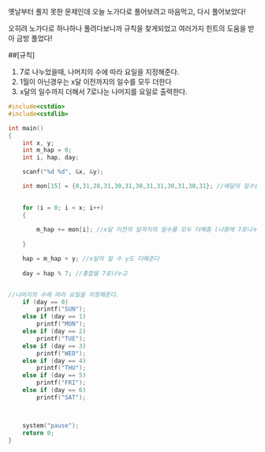 옛날부터 풀지 못한 문제인데 오늘 노가다로 풀어보려고 마음먹고,
다시 풀어보았다!

오히려 노가다로 하나하나 풀려다보니까 규칙을 찾게되었고 여러가지 힌트의 도움을 받아 금방 풀었다!

##[규칙]

1. 7로 나누었을때, 나머지의 수에 따라 요일을 지정해준다.
2. 1월이 아닌경우는 x달 이전까지의 일수를 모두 더한다
3. x달의 일수까지 더해서 7로나눈 나머지를 요일로 출력한다.

```c
#include<cstdio>
#include<cstdlib>

int main()
{
	int x, y;
	int m_hap = 0;
	int i, hap, day;

	scanf("%d %d", &x, &y);

	int mon[15] = {0,31,28,31,30,31,30,31,31,30,31,30,31}; //매달의 일수를 배열로 저장 (1월부터 시작이기때문에 0번째인덱스 0으로저장)
	

	for (i = 0; i < x; i++)
	{
		
		m_hap += mon[i]; //x달 이전의 달까지의 일수를 모두 더해줌 (나중에 7로나누어서 나머지 값을 요일로 주기위해)
	
	}

	hap = m_hap + y; //x달의 일 수 y도 더해준다 
  
	day = hap % 7; //총합을 7로나누고


//나머지의 수에 따라 요일을 지정해준다.
	if (day == 0)
		printf("SUN");
	else if (day == 1)
		printf("MON");
	else if (day == 2)
		printf("TUE");
	else if (day == 3)
		printf("WED");
	else if (day == 4)
		printf("THU");
	else if (day == 5)
		printf("FRI");
	else if (day == 6)
		printf("SAT");



	system("pause");
	return 0;
}
```
